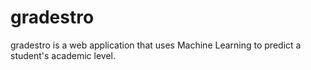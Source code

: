 # gradestro
gradestro is a web application that uses Machine Learning to predict a student's academic level.
